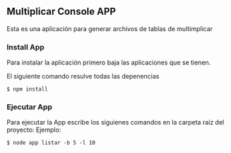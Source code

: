 ## Multiplicar Console APP
Esta es una aplicación para generar archivos de tablas de multimplicar

### Install App
Para instalar la aplicación primero baja las aplicaciones que se tienen.

El siguiente comando resulve todas las depenencias 
```
$ npm install
```
### Ejecutar App
Para ejecutar la App escribe los siguienes comandos en la carpeta raíz del proyecto:
Ejemplo:
```
$ node app listar -b 5 -l 10
```